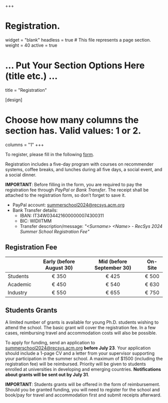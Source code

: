 +++
# Registration.
widget = "blank"
headless = true  # This file represents a page section.
weight = 40
active = true 

# ... Put Your Section Options Here (title etc.) ...
title = "Registration"

[design]
  # Choose how many columns the section has. Valid values: 1 or 2.
  columns = "1"
+++


To register, please fill in the following [form](https://forms.gle/1t6m1nHbSnmusn5q7).

Registration includes a five-day program with courses on recommender systems, coffee breaks, and lunches during all five days, a social event, and a social dinner.

**IMPORTANT**: Before filling in the form, you are required to pay the registration fee through *PayPal* or *Bank Transfer*. The receipt shall be attached to the registration form, so don’t forget to save it.

* PayPal account: summerschool2024@recsys.acm.org
* Bank Transfer details:
  - IBAN: IT34W0344216000000074300311
  - BIC: WIDIITMM
  - Transfer description/message: *"\<Surname\> \<Name\> - RecSys 2024 Summer School Registration Fee"* 


## Registration Fee

|          | Early (before August 30) | Mid (before September 30) | On-Site |
|:---------|:------------------------:|:-------------------------:|:-------:|
| Students | € 350                    | € 425                     | € 500   |
| Academic | € 450                    | € 540                     | € 630   |
| Industry | € 550                    | € 655                     | € 750   |


## Students Grants
A limited number of grants is available for young Ph.D. students wishing to attend the school. The basic grant will cover the registration fee. In a few cases, reimbursing travel and accommodation costs will also be possible.

To apply for funding, send an application to summerschool2024@recsys.acm.org **before July 23**. Your application should include a 1-page CV and a letter from your supervisor supporting your participation in the summer school. A maximum of $1500 (including the registration fee) will be reimbursed. Priority will be given to students enrolled at universities in developing and emerging countries. **Notifications about grants will be sent out by July 31**.

**IMPORTANT**: Students grants will be offered in the form of reimbursement. Should you be granted funding, you will need to register for the school and book/pay for travel and accommodation first and submit receipts afterward.

<!--
**Travel support:** Students enrolled at universities in developing and emerging countries are eligible to receive travel support. To apply for funding, send an application to summerschool2023[at]recsys.acm.org. Your application should include a 1-page CV and a letter from your supervisor supporting your participation in the summer school. A maximum of $1500 will be reimbursed. 

**NB:** Travel support will be offered in the form of reimbursement. Should you be granted funding, you will need to register for the school and book/pay for travel and accommodation first and submit receipts afterwards.

**Visa invitation letters:** Visa invitation letters can be requested when registering. Note that current waiting time for a visa is up to three months.

**ECTS credits or certificates of attendance**
The RecSys Summer School is officially recognized as a Ph.D. course in Denmark. Ph.D. students from Danish universities can claim 1.5 ECTS. For more information refer to the [course page](https://phdcourses.dk/Course/103500).

Ph.D. students from non-Danish universities will get a certificate of attendance issued on request.


**Registration**

***Registration is closed. The summer school is sold out.***

Registration includes a five day program with courses on recommender systems, coffee breaks and lunches during all five days, and a social event/dinner on one of the evenings.



[//]:  {{< button href="https://eventsignup.ku.dk/recsys2023/signup" >}}Register here{{< /button >}}
<br>



Registration prices:

| Type     | Early (on/before April 30, 2023)| Standard (on/before May 31, 2023) | Late (from June 1)|
|----------|---------------------------------|-----------------------------------|-------------------|
| Student  | 2500DKK                         | 3000DKK                           | 3500DKK           |
| Academic | 3300DKK                         | 4000DKK                           | 5000DKK           |
| Industry | 4500DKK                         | 5500DKK                           | 6500DKK           |
-->